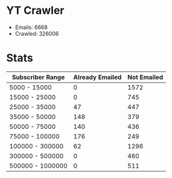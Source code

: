# YT Crawler
- Emails: 6668
- Crawled: 326006

# Stats
| Subscriber Range  | Already Emailed | Not Emailed |
|-------|-------|-------|
| 5000 - 15000 | 0 | 1572 |
| 15000 - 25000 | 0 | 745 |
| 25000 - 35000 | 47 | 447 |
| 35000 - 50000 | 148 | 379 |
| 50000 - 75000 | 140 | 436 |
| 75000 - 100000 | 176 | 249 |
| 100000 - 300000 | 62 | 1296 |
| 300000 - 500000 | 0 | 460 |
| 500000 - 1000000 | 0 | 511 |
